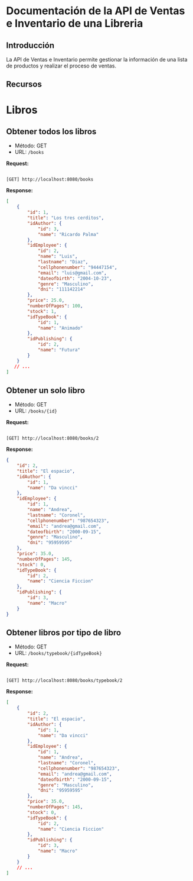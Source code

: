 # Documentación de la API de Ventas e Inventario de una Libreria

## Introducción

La API de Ventas e Inventario permite gestionar la información de una lista de productos y realizar el proceso de ventas.

## Recursos

# Libros

## Obtener todos los libros

- Método: GET
- URL: `/books`

**Request:**

```

[GET] http://localhost:8080/books

```
**Response:** 
```json
[
    {
        "id": 1,
        "title": "Los tres cerditos",
        "idAuthor": {
            "id": 3,
            "name": "Ricardo Palma"
        },
        "idEmployee": {
            "id": 2,
            "name": "Luis",
            "lastname": "Diaz",
            "cellphonenumber": "94447154",
            "email": "luis@gmail.com",
            "dateofbirth": "2004-10-23",
            "genre": "Masculino",
            "dni": "111142214"
        },
        "price": 25.0,
        "numberOfPages": 100,
        "stock": 1,
        "idTypeBook": {
            "id": 1,
            "name": "Animado"
        },
        "idPublishing": {
            "id": 2,
            "name": "Futura"
        }
    }
   // ...
]
```
## Obtener un solo libro

- Método: GET
- URL: `/books/{id}`

**Request:**

```

[GET] http://localhost:8080/books/2

```
**Response:** 
```json
{
    "id": 2,
    "title": "El espacio",
    "idAuthor": {
        "id": 1,
        "name": "Da vincci"
    },
    "idEmployee": {
        "id": 1,
        "name": "Andrea",
        "lastname": "Coronel",
        "cellphonenumber": "987654323",
        "email": "andrea@gmail.com",
        "dateofbirth": "2000-09-15",
        "genre": "Masculino",
        "dni": "95959595"
    },
    "price": 35.0,
    "numberOfPages": 145,
    "stock": 0,
    "idTypeBook": {
        "id": 2,
        "name": "Ciencia Ficcion"
    },
    "idPublishing": {
        "id": 3,
        "name": "Macro"
    }
}
```
## Obtener libros por tipo de libro

- Método: GET
- URL: `/books/typebook/{idTypeBook}`

**Request:**

```

[GET] http://localhost:8080/books/typebook/2

```
**Response:** 
```json
[
    {
        "id": 2,
        "title": "El espacio",
        "idAuthor": {
            "id": 1,
            "name": "Da vincci"
        },
        "idEmployee": {
            "id": 1,
            "name": "Andrea",
            "lastname": "Coronel",
            "cellphonenumber": "987654323",
            "email": "andrea@gmail.com",
            "dateofbirth": "2000-09-15",
            "genre": "Masculino",
            "dni": "95959595"
        },
        "price": 35.0,
        "numberOfPages": 145,
        "stock": 0,
        "idTypeBook": {
            "id": 2,
            "name": "Ciencia Ficcion"
        },
        "idPublishing": {
            "id": 3,
            "name": "Macro"
        }
    }
    // ...
]
```


